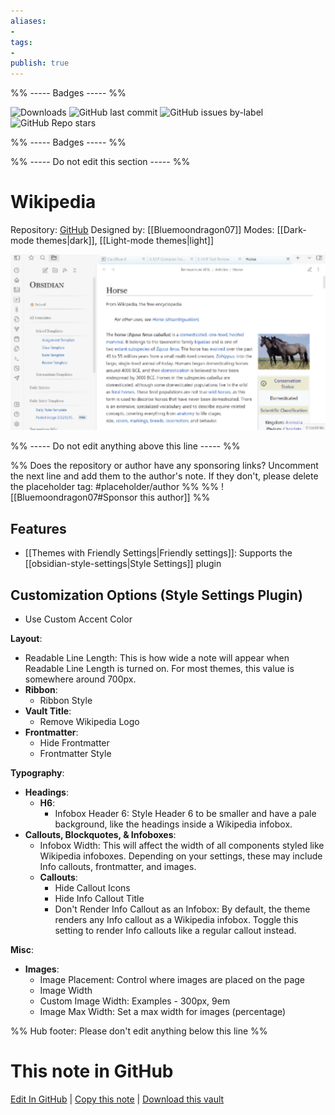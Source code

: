 ```yaml
---
aliases:
- 
tags: 
- 
publish: true
---
```


%% ----- Badges ----- %%

![Downloads](https://img.shields.io/badge/downloads-13038-573E7A?style=for-the-badge&logo=)
![GitHub last commit](https://img.shields.io/github/last-commit/Bluemoondragon07/Wikipedia-Theme?color=573E7A&label=last%20update&logo=github&style=for-the-badge)
![GitHub issues by-label](https://img.shields.io/github/issues/Bluemoondragon07/Wikipedia-Theme/help%20wanted?color=573E7A&logo=github&style=for-the-badge) 
![GitHub Repo stars](https://img.shields.io/github/stars/Bluemoondragon07/Wikipedia-Theme?color=573E7A&logo=github&style=for-the-badge)

%% ----- Badges ----- %%

%% ----- Do not edit this section ----- %%

# Wikipedia

Repository: [GitHub](https://github.com/Bluemoondragon07/Wikipedia-Theme)
Designed by: [[Bluemoondragon07]]
Modes: [[Dark-mode themes|dark]], [[Light-mode themes|light]]



![screenshot](https://github.com/Bluemoondragon07/Wikipedia-Theme/raw/HEAD/example.png)

%% ----- Do not edit anything above this line ----- %% 

%% Does the repository or author have any sponsoring links? Uncomment the next line and add them to the author's note. If they don't, please delete the placeholder tag: #placeholder/author %%
%% ![[Bluemoondragon07#Sponsor this author]] %%


## Features

- [[Themes with Friendly Settings|Friendly settings]]: Supports the [[obsidian-style-settings|Style Settings]] plugin

## Customization Options (Style Settings Plugin) 
- Use Custom Accent Color

**Layout**: 
- Readable Line Length: This is how wide a note will appear when Readable Line Length is turned on. For most themes, this value is somewhere around 700px.
- **Ribbon**: 
    - Ribbon Style
- **Vault Title**: 
    - Remove Wikipedia Logo
- **Frontmatter**: 
    - Hide Frontmatter
    - Frontmatter Style

**Typography**: 
- **Headings**: 
    - **H6**: 
        - Infobox Header 6: Style Header 6 to be smaller and have a pale background, like the headings inside a Wikipedia infobox.
- **Callouts, Blockquotes, & Infoboxes**: 
    - Infobox Width: This will affect the width of all components styled like Wikipedia infoboxes. Depending on your settings, these may include Info callouts, frontmatter, and images.
    - **Callouts**: 
        - Hide Callout Icons
        - Hide Info Callout Title
        - Don't Render Info Callout as an Infobox: By default, the theme renders any Info callout as a Wikipedia infobox. Toggle this setting to render Info callouts like a regular callout instead.

**Misc**: 
- **Images**: 
    - Image Placement: Control where images are placed on the page
    - Image Width
    - Custom Image Width: Examples - 300px, 9em
    - Image Max Width: Set a max width for images (percentage)


%% Hub footer: Please don't edit anything below this line %%

# This note in GitHub

<span class="git-footer">[Edit In GitHub](https://github.dev/obsidian-community/obsidian-hub/blob/main/02%20-%20Community%20Expansions/02.05%20All%20Community%20Expansions/Themes/Wikipedia.md "git-hub-edit-note") | [Copy this note](https://raw.githubusercontent.com/obsidian-community/obsidian-hub/main/02%20-%20Community%20Expansions/02.05%20All%20Community%20Expansions/Themes/Wikipedia.md "git-hub-copy-note") | [Download this vault](https://github.com/obsidian-community/obsidian-hub/archive/refs/heads/main.zip "git-hub-download-vault") </span>
